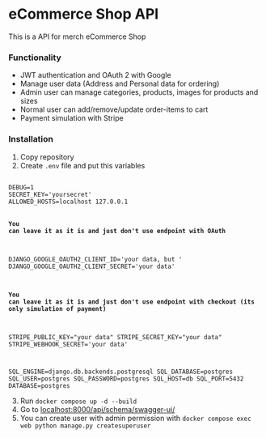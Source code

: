 # eCommerce Shop API

This is a API for merch eCommerce Shop

### Functionality

- JWT authentication and OAuth 2 with Google
- Manage user data (Address and Personal data for ordering)
- Admin user can manage categories, products, images for products and sizes
- Normal user can add/remove/update order-items to cart
- Payment simulation with Stripe


### Installation

1. Copy repository
2. Create `.env` file and put this variables </br>
<code>
DEBUG=1
SECRET_KEY='yoursecret'
ALLOWED_HOSTS=localhost 127.0.0.1

#### You can leave it as it is and just don't use endpoint with OAuth
DJANGO_GOOGLE_OAUTH2_CLIENT_ID='your data, but '
DJANGO_GOOGLE_OAUTH2_CLIENT_SECRET='your data'

#### You can leave it as it is and just don't use endpoint with checkout (its only simulation of payment)
STRIPE_PUBLIC_KEY="your data"
STRIPE_SECRET_KEY="your data"
STRIPE_WEBHOOK_SECRET='your data'

SQL_ENGINE=django.db.backends.postgresql
SQL_DATABASE=postgres
SQL_USER=postgres
SQL_PASSWORD=postgres
SQL_HOST=db
SQL_PORT=5432
DATABASE=postgres
</code>

3. Run `docker compose up -d --build`
4. Go to [localhost:8000/api/schema/swagger-ui/](http://127.0.0.1:8000/api/schema/swagger-ui/)
5. You can create user with admin permission with `docker compose exec web python manage.py createsuperuser`

